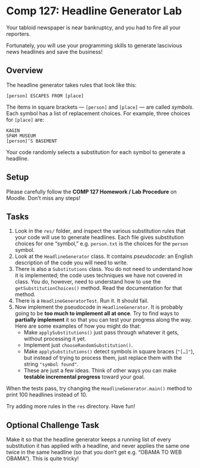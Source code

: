 Comp 127: Headline Generator Lab
====

Your tabloid newspaper is near bankruptcy, and you had to fire all your reporters.

Fortunately, you will use your programming skills to generate lascivious news headlines and save the business!

Overview
---

The headline generator takes rules that look like this:

    [person] ESCAPES FROM [place]

The items in square brackets — `[person]` and `[place]` — are called _symbols_. Each symbol has a list of replacement choices. For example, three choices for `[place]` are:

    KAGIN
    SPAM MUSEUM
    [person]’S BASEMENT

Your code randomly selects a substitution for each symbol to generate a headline.

Setup
---

Please carefully follow the **COMP 127 Homework / Lab Procedure** on Moodle. Don’t miss any steps!

Tasks
---

1. Look in the `res/` folder, and inspect the various substitution rules that your code will use to generate headlines. Each file gives substitution choices for one “symbol,” e.g. `person.txt` is the choices for the `person` symbol.
1. Look at the `HeadlineGenerator` class. It contains _pseudocode_: an English description of the code you will need to write.
1. There is also a `Substitutions` class. You do not need to understand how it is implemented; the code uses techniques we have not covered in class. You do, however, need to understand how to use the `getSubstitutionChoices()` method. Read the documentation for that method.
1. There is a `HeadlineGeneratorTest`. Run it. It should fail.
1. Now implement the pseudocode in `HeadlineGenerator`. It is probably going to be **too much to implement all at once**. Try to find ways to **partially implement** it so that you can test your progress along the way. Here are some examples of how you might do that:
    - Make `applySubstitutions()` just pass through whatever it gets, without processing it yet.
    - Implement just `chooseRandomSubstitution()`.
    - Make `applySubstitutions()` detect symbols in square braces (`"[…]"`), but instead of trying to process them, just replace them with the string `"symbol found"`.
    - These are just a few ideas. Think of other ways you can make **testable incremental progress** toward your goal.

When the tests pass, try changing the `HeadlineGenerator.main()` method to print 100 headlines instead of 10.

Try adding more rules in the `res` directory. Have fun!


Optional Challenge Task
---

Make it so that the headline generator keeps a running list of every substitution it has applied with a headline, and never applies the same one twice in the same headline (so that you don’t get e.g. “OBAMA TO WEB OBAMA”). This is quite tricky!
